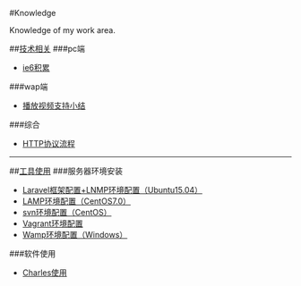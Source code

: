 #Knowledge

Knowledge of my work area.

##[技术相关](./技术相关/)
###pc端
- [ie6积累](./技术相关/pc端/ie6积累/)

###wap端
- [播放视频支持小结](./技术相关/wap端/播放视频支持小结/)

###综合
- [HTTP协议流程](./技术相关/综合/HTTP协议流程/)

----

##[工具使用](./工具使用/)
###服务器环境安装
- [Laravel框架配置+LNMP环境配置（Ubuntu15.04）](./工具使用/Laravel框架配置+LNMP环境配置（Ubuntu15.04）)
- [LAMP环境配置（CentOS7.0）](./工具使用/LAMP环境配置（CentOS7.0）)
- [svn环境配置（CentOS）](./工具使用/svn环境配置（CentOS）)
- [Vagrant环境配置](./工具使用/Vagrant环境配置)
- [Wamp环境配置（Windows）](./工具使用/Wamp环境配置（Windows）)

###软件使用
- [Charles使用](./工具使用/Charles使用)
